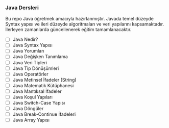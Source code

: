 ### Java Dersleri

Bu repo Java öğretmek amacıyla hazırlanmıştır. Javada temel düzeyde Syntax yapısı ve ileri düzeyde algoritmaları ve veri yapılarını kapsamaktadır. İlerleyen zamanlarda güncellenerek eğitim tamamlanacaktır.

- [ ] Java Nedir?
- [ ] Java Syntax Yapısı
- [ ] Java Yorumları
- [ ] Java Değişken Tanımlama
- [ ] Java Veri Tipleri
- [ ] Java Tip Dönüşümleri
- [ ] Java Operatörler
- [ ] Java Metinsel İfadeler (String)
- [ ] Java Matematik Kütüphanesi
- [ ] Java Mantıksal İfadeler
- [ ] Java Koşul Yapıları
- [ ] Java Switch-Case Yapısı
- [ ] Java Döngüler
- [ ] Java Break-Continue İfadeleri
- [ ] Java Array Yapısı
